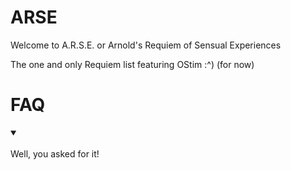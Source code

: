 # ARSE

Welcome to A.R.S.E. or Arnold's Requiem of Sensual Experiences

The one and only Requiem list featuring OStim :^) (for now)

# FAQ

<details open>
<summary></summary>
<br>
Well, you asked for it!
</details>
